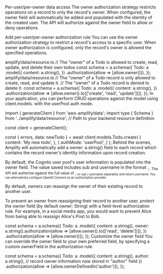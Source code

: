 Per-user/per-owner data access
The owner authorization strategy restricts operations on a record to only the record's owner. When configured, the owner field will automatically be added and populated with the identity of the created user. The API will authorize against the owner field to allow or deny operations.

Add per-user/per-owner authorization rule
You can use the owner authorization strategy to restrict a record's access to a specific user. When owner authorization is configured, only the record's owner is allowed the specified operations.

amplify/data/resource.ts
// The "owner" of a Todo is allowed to create, read, update, and delete their own todos
const schema = a.schema({
  Todo: a
    .model({
      content: a.string(),
    })
    .authorization(allow => [allow.owner()]),
});
amplify/data/resource.ts
// The "owner" of a Todo record is only allowed to create, read, and update it.
// The "owner" of a Todo record is denied to delete it.
const schema = a.schema({
  Todo: a
    .model({
      content: a.string(),
    })
    .authorization(allow => [allow.owner().to(['create', 'read', 'update'])]),
});
In your application, you can perform CRUD operations against the model using client.models.<model-name> with the userPool auth mode.

import { generateClient } from 'aws-amplify/data';
import type { Schema } from '../amplify/data/resource'; // Path to your backend resource definition

const client = generateClient<Schema>();

const { errors, data: newTodo } = await client.models.Todo.create(
  {
    content: 'My new todo',
  },
  {
    authMode: 'userPool',
  }
);
Behind the scenes, Amplify will automatically add a owner: a.string() field to each record which contains the record owner's identity information upon record creation.

By default, the Cognito user pool's user information is populated into the owner field. The value saved includes sub and username in the format <sub>::<username>. The API will authorize against the full value of <sub>::<username> or sub / username separately and return username. You can alternatively configure OpenID Connect as an authorization provider.

By default, owners can reassign the owner of their existing record to another user.

To prevent an owner from reassigning their record to another user, protect the owner field (by default owner: String) with a field-level authorization rule. For example, in a social media app, you would want to prevent Alice from being able to reassign Alice's Post to Bob.

const schema = a.schema({
  Todo: a
    .model({
      content: a.string(),
      owner: a.string().authorization(allow => [allow.owner().to(['read', 'delete'])]),
    })
    .authorization(allow => [allow.owner()]),
});
Customize the owner field
You can override the owner field to your own preferred field, by specifying a custom ownerField in the authorization rule.

const schema = a.schema({
  Todo: a
    .model({
      content: a.string(),
      author: a.string(), // record owner information now stored in "author" field
    })
    .authorization(allow => [allow.ownerDefinedIn('author')]),
});